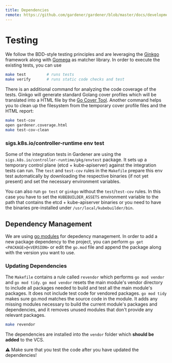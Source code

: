```yaml
---
title: Dependencies
remote: https://github.com/gardener/gardener/blob/master/docs/development/testing_and_dependencies.md
---
```

# Testing

We follow the BDD-style testing principles and are leveraging the [Ginkgo](https://onsi.github.io/ginkgo/) framework along with [Gomega](http://onsi.github.io/gomega/) as matcher library. In order to execute the existing tests, you can use

```bash
make test         # runs tests
make verify       # runs static code checks and test
```

There is an additional command for analyzing the code coverage of the tests. Ginkgo will generate standard Golang cover profiles which will be translated into a HTML file by the [Go Cover Tool](https://blog.golang.org/cover). Another command helps you to clean up the filesystem from the temporary cover profile files and the HTML report:

```bash
make test-cov
open gardener.coverage.html
make test-cov-clean
```
### sigs.k8s.io/controller-runtime env test

Some of the integration tests in Gardener are using the `sigs.k8s.io/controller-runtime/pkg/envtest` package.
It sets up a temporary control plane (etcd + kube-apiserver) against the integration tests can run.
The `test` and `test-cov` rules in the `Makefile` prepare this env test automatically by downloading the respective binaries (if not yet present) and set the necessary environment variables.

You can also run `go test` or `ginkgo` without the `test`/`test-cov` rules.
In this case you have to set the `KUBEBUILDER_ASSETS` environment variable to the path that contains the etcd + kube-apiserver binaries or you need to have the binaries pre-installed under `/usr/local/kubebuilder/bin`.

## Dependency Management

We are using [go modules](https://github.com/golang/go/wiki/Modules) for depedency management.
In order to add a new package dependency to the project, you can perform `go get <PACKAGE>@<VERSION>` or edit the `go.mod` file and append the package along with the version you want to use.

### Updating Dependencies

The `Makefile` contains a rule called `revendor` which performs `go mod vendor` and `go mod tidy`.
`go mod vendor` resets the main module's vendor directory to include all packages needed to build and test all the main module's packages. It does not include test code for vendored packages.
`go mod tidy` makes sure go.mod matches the source code in the module. It adds any missing modules necessary to build the current module's packages and dependencies, and it removes unused modules that don't provide any relevant packages.

```bash
make revendor
```

The dependencies are installed into the `vendor` folder which **should be added** to the VCS.

:warning: Make sure that you test the code after you have updated the dependencies!

